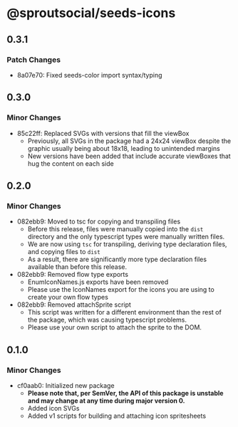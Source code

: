 # @sproutsocial/seeds-icons

## 0.3.1

### Patch Changes

- 8a07e70: Fixed seeds-color import syntax/typing

## 0.3.0

### Minor Changes

- 85c22ff: Replaced SVGs with versions that fill the viewBox
  - Previously, all SVGs in the package had a 24x24 viewBox despite the graphic usually being about 18x18, leading to unintended margins
  - New versions have been added that include accurate viewBoxes that hug the content on each side

## 0.2.0

### Minor Changes

- 082ebb9: Moved to tsc for copying and transpiling files
  - Before this release, files were manually copied into the `dist` directory and the only typescript types were manually written files.
  - We are now using `tsc` for transpiling, deriving type declaration files, and copying files to `dist`
  - As a result, there are significantly more type declaration files available than before this release.
- 082ebb9: Removed flow type exports
  - EnumIconNames.js exports have been removed
  - Please use the IconNames export for the icons you are using to create your own flow types
- 082ebb9: Removed attachSprite script
  - This script was written for a different environment than the rest of the package, which was causing typescript problems.
  - Please use your own script to attach the sprite to the DOM.

## 0.1.0

### Minor Changes

- cf0aab0: Initialized new package
  - **Please note that, per SemVer, the API of this package is unstable and may change at any time during major version 0.**
  - Added icon SVGs
  - Added v1 scripts for building and attaching icon spritesheets
